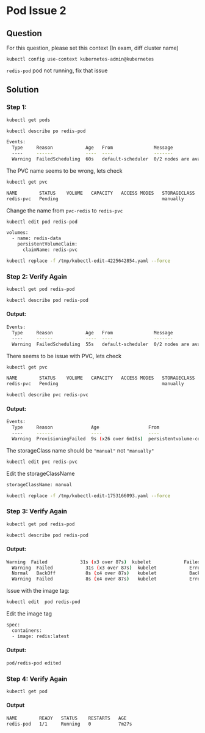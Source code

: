 # Pod Issue 2

## Question

For this question, please set this context (In exam, diff cluster name)

```kubectl config use-context kubernetes-admin@kubernetes```

```redis-pod``` pod not running, fix that issue

## Solution
### Step 1: 

```bash
kubectl get pods
```

```bash
kubectl describe po redis-pod
```

```bash
Events:
  Type     Reason            Age   From               Message
  ----     ------            ----  ----               -------
  Warning  FailedScheduling  60s   default-scheduler  0/2 nodes are available: persistentvolumeclaim "pvc-redis" not found. preemption: 0/2 nodes are available: 2 Preemption is not helpful for scheduling.
```

The PVC name seems to be wrong, lets check

```bash
kubectl get pvc
```

```bash
NAME        STATUS    VOLUME   CAPACITY   ACCESS MODES   STORAGECLASS   VOLUMEATTRIBUTESCLASS   AGE
redis-pvc   Pending                                      manually       <unset>                 108s
```

Change the name from ```pvc-redis``` to ```redis-pvc```



```bash
kubectl edit pod redis-pod
```

```bash
volumes:
  - name: redis-data
    persistentVolumeClaim:
      claimName: redis-pvc
```

```bash
kubectl replace -f /tmp/kubectl-edit-4225642854.yaml --force
```

### Step 2: Verify Again

```bash
kubectl get pod redis-pod 
```

```bash
kubectl describe pod redis-pod
```

#### Output:
```bash
Events:
  Type     Reason            Age   From               Message
  ----     ------            ----  ----               -------
  Warning  FailedScheduling  55s   default-scheduler  0/2 nodes are available: pod has unbound immediate PersistentVolumeClaims. preemption: 0/2 nodes are available: 2 Preemption is not helpful for scheduling.
```


There seems to be issue with PVC, lets check
```bash
kubectl get pvc
```

```bash
NAME        STATUS    VOLUME   CAPACITY   ACCESS MODES   STORAGECLASS   VOLUMEATTRIBUTESCLASS   AGE
redis-pvc   Pending                                      manually       <unset>                 5m50s
```

```bash
kubectl describe pvc redis-pvc
```

#### Output:
```bash
Events:
  Type     Reason              Age                  From                         Message
  ----     ------              ----                 ----                         -------
  Warning  ProvisioningFailed  9s (x26 over 6m16s)  persistentvolume-controller  storageclass.storage.k8s.io "manually" not found
```

The storageClass name should be ```"manual"``` not ```"manually"```


```bash
kubectl edit pvc redis-pvc
```

Edit the storageClassName
```bash
storageClassName: manual
```

```bash
kubectl replace -f /tmp/kubectl-edit-1753166093.yaml --force
```

### Step 3: Verify Again


```bash
kubectl get pod redis-pod 
```

```bash
kubectl describe pod redis-pod
```

#### Output:
```bash
Warning  Failed            31s (x3 over 87s)  kubelet            Failed to pull image "redis:latested": rpc error: code = NotFound desc = failed to pull and unpack image "docker.io/library/redis:latested": failed to resolve reference "docker.io/library/redis:latested": docker.io/library/redis:latested: not found
  Warning  Failed            31s (x3 over 87s)  kubelet            Error: ErrImagePull
  Normal   BackOff           8s (x4 over 87s)   kubelet            Back-off pulling image "redis:latested"
  Warning  Failed            8s (x4 over 87s)   kubelet            Error: ImagePullBackOff
```

Issue with the image tag:

```bash
kubectl edit  pod redis-pod 
```

Edit the image tag
```bash
spec:
  containers:
  - image: redis:latest
```

#### Output:
```bash
pod/redis-pod edited
```


### Step 4: Verify Again
```bash
kubectl get pod
```

#### Output
```bash
NAME        READY   STATUS    RESTARTS   AGE
redis-pod   1/1     Running   0          7m27s
```


